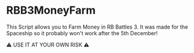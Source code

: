 # RBB3MoneyFarm
This Script allows you to Farm Money in RB Battles 3.
It was made for the Spaceship so it probably won't work after the 5th December!

⚠ USE IT AT YOUR OWN RISK ⚠
